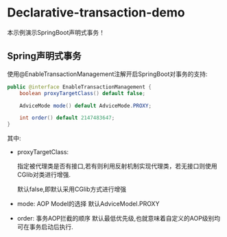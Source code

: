 # Declarative-transaction-demo
本示例演示SpringBoot声明式事务！

## Spring声明式事务

使用@EnableTransactionManagement注解开启SpringBoot对事务的支持:
```java 
public @interface EnableTransactionManagement {
    boolean proxyTargetClass() default false;

    AdviceMode mode() default AdviceMode.PROXY;

    int order() default 2147483647;
}
```
其中:

+ proxyTargetClass:

  指定被代理类是否有接口,若有则利用反射机制实现代理类，若无接口则使用CGlib对类进行增强.

  默认false,即默认采用CGlib方式进行增强


+ mode: 
  AOP Model的选择 
  默认AdviceModel.PROXY
    

+ order: 
  事务AOP拦截的顺序
  默认最低优先级,也就意味着自定义的AOP级别均可在事务启动后执行.

